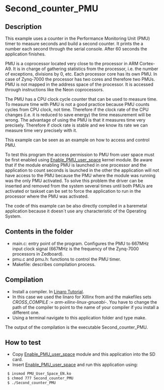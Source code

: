 Second_counter_PMU
==================

Description
-----------
This example uses a counter in the Performance Monitoring Unit (PMU) timer to measure seconds and build a second counter. It prints the a number each second through the serial console. After 60 seconds the application finishes.

PMU is a coprocessor located very close to the processor in ARM Cortex-A9. It is in charge of gathering statistics from the processor, i.e. the number of  exceptions, divisions by 0, etc. Each processor core has its own PMU. In case of Zynq-7000 the processor has two cores and therefore two PMUs. PMU is not  mapped in the address space of the processor. It is accessed through instructions like the Neon coprocessors.

The PMU has a CPU clock cycle counter that can be used to measure time. To  measure time with PMU is not a good practice because PMU counts cycles from  CPU clock, not time. Therefore if the clock rate of the CPU changes  (i.e. it is reduced to save energy) the time measurement will be wrong.  The advantage of using the PMU is that it measures time very precisely. Therefore if clock rate is stable and we know its rate we can measure time very precisely with it.

This example can be seen as an example on how to access and control PMU. 

To test this program the access permission to PMU from user space must be first enabled using [Enable_PMU_user_space](https://github.com/lcostas/Zynq7000-examples/tree/master/Linux-modules/Enable_PMU_user_space) kernel module.  Be aware that if the module enabling PMU is launched in one processor and the application to count seconds is launched in the other the application will not have access to the PMU because the PMU where the module was running was the only PMU activated. To solve this problem the driver can be inserted and removed from the system several times until both PMUs are activated or taskset can be set to force the application to run in the processor where the PMU was activated.

The code of this example can be also directly compiled in a baremetal application because it doesn´t use any characteristic of the Operating System.

Contents in the folder
----------------------
* main.c: entry point of the program. Configures the PMU to 667MHz input clock signal (667MHz is the frequency of the Zynq-7000 processors in Zedboard).
* pmu.c and pmu.h: functions to control the PMU timer.
* Makefile: describes compilation process.

Compilation
-----------
* Install a compiler. In [Linaro Tutorial](https://github.com/lcostas/Zynq7000-examples/tree/master/SD-operating-system/Linaro).
* In this case we used the linaro for Xillinx from and the makefiles sets _CROSS_COMPILE := arm-xilinx-linux-gnueabi-_. You have to change the path of the compiler to point to the name of your compiler if you install a different one.
* Using a terminal navigate to this application folder and type make.

The output of the compilation is the executable Second_counter_PMU.

How to test
-----------
* Copy [Enable_PMU_user_space](https://github.com/lcostas/Zynq7000-examples/tree/master/Linux-modules/Enable_PMU_user_space) module and this application into the SD card.
* Insert [Enable_PMU_user_space](https://github.com/lcostas/Zynq7000-examples/tree/master/Linux-modules/Enable_PMU_user_space) and run this application using:
 ```bash
  $ insmod PMU_User_Space_EN.ko
  $ chmod 777 Second_counter_PMU
  $ ./Second_counter_PMU
```
